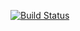 [![Build Status](https://travis-ci.org/zif008/cse110.svg?branch=master)](https://travis-ci.org/zif008/cse110)
